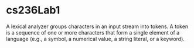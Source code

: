 # cs236Lab1
A lexical analyzer groups characters in an input stream into tokens. A token is a sequence of one or more characters that form a single element of a language (e.g., a symbol, a numerical value, a string literal, or a keyword).
